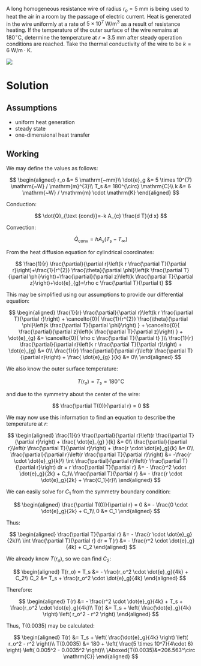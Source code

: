 A long homogeneous resistance wire of radius $r_{o}= 5 \mathrm{~mm}$ is
being used to heat the air in a room by the passage of electric current.
Heat is generated in the wire uniformly at a rate of
$5 \times 10^{7} \mathrm{~W} / \mathrm{m}^{3}$ as a result of resistance
heating. If the temperature of the outer surface of the wire remains at
$180^{\circ} \mathrm{C}$, determine the temperature at
$r=3.5 \mathrm{~mm}$ after steady operation conditions are reached. Take
the thermal conductivity of the wire to be
$k=6 \mathrm{~W} / \mathrm{m} \cdot \mathrm{K}$.

![](!imgdir/967e8f65b9b972eabd8225a839a0aec54e8dd69e.png)

# Solution

## Assumptions

-   uniform heat generation
-   steady state
-   one-dimensional heat transfer

## Working

We may define the values as follows:

$$
\begin{aligned}
r_o &= 5 \mathrm{~mm}\\
\dot{e}_g &= 5 \times 10^{7} \mathrm{~W} / \mathrm{m}^{3}\\
T_s &= 180^{\circ} \mathrm{C}\\
k &= 6 \mathrm{~W} / \mathrm{m} \cdot \mathrm{K}
\end{aligned}
$$

Conduction:

$$
\dot{Q}_{\text {cond}}=-k A_{c} \frac{d T}{d x}
$$

Convection:

$$
\dot{Q}_{\text {conv}}=h A_{s}\left(T_{s}-T_{\infty}\right)
$$

From the heat diffusion equation for cylindrical coordinates:

$$
\frac{1}{r} \frac{\partial}{\partial r}\left(k r \frac{\partial T}{\partial r}\right)+\frac{1}{r^{2}} \frac{\theta}{\partial \phi}\left(k \frac{\partial T}{\partial \phi}\right)+\frac{\partial}{\partial z}\left(k \frac{\partial T}{\partial z}\right)+\dot{e}_{g}=\rho c \frac{\partial T}{\partial t}
$$

This may be simplified using our assumptions to provide our differential
equation:

$$
\begin{aligned}
\frac{1}{r} \frac{\partial}{\partial r}\left(k r \frac{\partial T}{\partial r}\right)
+
\cancelto{0}{
\frac{1}{r^{2}} \frac{\theta}{\partial \phi}\left(k \frac{\partial T}{\partial \phi}\right)
}
+
\cancelto{0}{
\frac{\partial}{\partial z}\left(k \frac{\partial T}{\partial z}\right)
}
+
\dot{e}_{g}
&=
\cancelto{0}{
\rho c \frac{\partial T}{\partial t}
}\\
\frac{1}{r} \frac{\partial}{\partial r}\left(k r \frac{\partial T}{\partial r}\right)
+
\dot{e}_{g}
&=
0\\
\frac{1}{r} \frac{\partial}{\partial r}\left(r \frac{\partial T}{\partial r}\right)
+
\frac{
\dot{e}_{g}
}{k}
&=
0\\
\end{aligned}
$$

We also know the outer surface temperature:

$$
T(r_o) = T_s = 180^\circ \mathrm{C}
$$

and due to the symmetry about the center of the wire:

$$
\frac{\partial T(0)}{\partial r} = 0
$$

We may now use this information to find an equation to describe the
temperature at $r$:

$$
\begin{aligned}
\frac{1}{r} \frac{\partial}{\partial r}\left(r \frac{\partial T}{\partial r}\right)
+
\frac{
\dot{e}_{g}
}{k}
&=
0\\
\frac{\partial}{\partial r}\left(r \frac{\partial T}{\partial r}\right) + \frac{r \cdot \dot{e}_g}{k} &= 0\\
\frac{\partial}{\partial r}\left(r \frac{\partial T}{\partial r}\right) &= -\frac{r \cdot \dot{e}_g}{k}\\
\int \frac{\partial}{\partial r}\left(r \frac{\partial T}{\partial r}\right) dr = r \frac{\partial T}{\partial r} &= - \frac{r^2 \cdot \dot{e}_g}{2k} + C_1\\
\frac{\partial T}{\partial r} &= - \frac{r \cdot \dot{e}_g}{2k} + \frac{C_1}{r}\\
\end{aligned}
$$

We can easily solve for $C_1$ from the symmetry boundary condition:

$$
\begin{aligned}
\frac{\partial T(0)}{\partial r} = 0 &= - \frac{0 \cdot \dot{e}_g}{2k} + C_1\\
0 &= C_1
\end{aligned}
$$

Thus:

$$
\begin{aligned}
\frac{\partial T}{\partial r} &= - \frac{r \cdot \dot{e}_g}{2k}\\
\int \frac{\partial T}{\partial r} dr = T(r) &= - \frac{r^2 \cdot \dot{e}_g}{4k} + C_2
\end{aligned}
$$

We already know $T(r_o)$, so we can find $C_2$:

$$
\begin{aligned}
T(r_o) = T_s &= - \frac{r_o^2 \cdot \dot{e}_g}{4k} + C_2\\
C_2 &= T_s + \frac{r_o^2 \cdot \dot{e}_g}{4k}
\end{aligned}
$$

Therefore:

$$
\begin{aligned}
T(r) &= - \frac{r^2 \cdot \dot{e}_g}{4k} + T_s + \frac{r_o^2 \cdot \dot{e}_g}{4k}\\
T(r) &= T_s + \left( \frac{\dot{e}_g}{4k} \right) \left( r_o^2 - r^2 \right)
\end{aligned}
$$

Thus, $T(0.0035)$ may be calculated:

$$
\begin{aligned}
T(r) &= T_s + \left( \frac{\dot{e}_g}{4k} \right) \left( r_o^2 - r^2 \right)\\
T(0.0035) &= 180 + \left( \frac{5 \times 10^7}{4\cdot 6} \right) \left( 0.005^2 - 0.0035^2 \right)\\
\Aboxed{T(0.0035)&=206.563^\circ \mathrm{C}}
\end{aligned}
$$
